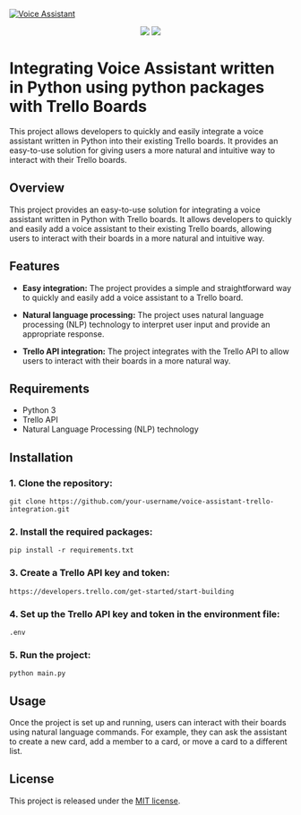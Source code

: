 [![Voice Assistant](https://github.com/FireStorm69/virtual-voice-assistant/actions/workflows/python-app.yml/badge.svg?branch=main)](https://github.com/FireStorm69/virtual-voice-assistant/actions/workflows/python-app.yml)

<p align="center">
  <img src="https://user-images.githubusercontent.com/71129528/211588298-da197058-b874-4d1e-bd5d-be83f6e710b0.svg">
  <img src="https://forthebadge.com/images/badges/made-with-python.svg">
</p>

# Integrating Voice Assistant written in Python using python packages with Trello Boards

This project allows developers to quickly and easily integrate a voice assistant written in Python into their existing Trello boards. It provides an easy-to-use solution for giving users a more natural and intuitive way to interact with their Trello boards.

## Overview

This project provides an easy-to-use solution for integrating a voice assistant written in Python with Trello boards. It allows developers to quickly and easily add a voice assistant to their existing Trello boards, allowing users to interact with their boards in a more natural and intuitive way.

## Features

- **Easy integration:** The project provides a simple and straightforward way to quickly and easily add a voice assistant to a Trello board.

- **Natural language processing:** The project uses natural language processing (NLP) technology to interpret user input and provide an appropriate response.

- **Trello API integration:** The project integrates with the Trello API to allow users to interact with their boards in a more natural way.

## Requirements

- Python 3
- Trello API
- Natural Language Processing (NLP) technology

## Installation

  ### 1. Clone the repository:
   `git clone https://github.com/your-username/voice-assistant-trello-integration.git`
  
  ### 2. Install the required packages:
   `pip install -r requirements.txt`
    
  ### 3. Create a Trello API key and token:
   `https://developers.trello.com/get-started/start-building`
    
  ### 4. Set up the Trello API key and token in the environment file:
   `.env`
    
  ### 5. Run the project:
   `python main.py`

## Usage

Once the project is set up and running, users can interact with their boards using natural language commands. For example, they can ask the assistant to create a new card, add a member to a card, or move a card to a different list.

## License

This project is released under the [MIT license](LICENSE).
